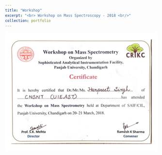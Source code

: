 ```yaml
---
title: "Workshop"
excerpt: "<br> Workshop on Mass Spectroscopy - 2018 <br/>"
collection: portfolio
---
```


<img src='/certificates/c7.jpg'>

